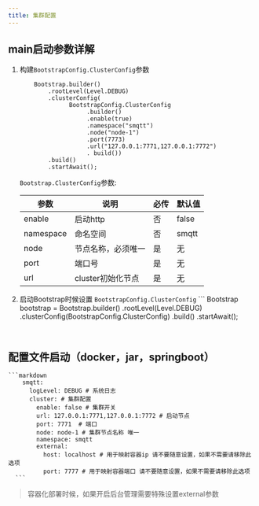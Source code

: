 ```yaml
---
title: 集群配置
---
```


##  main启动参数详解

1. 构建`BootstrapConfig.ClusterConfig`参数

      ```
          Bootstrap.builder()
              .rootLevel(Level.DEBUG)
              .clusterConfig(
                    BootstrapConfig.ClusterConfig
                         .builder()
                         .enable(true)
                         .namespace("smqtt")
                         .node("node-1")
                         .port(7773)
                         .url("127.0.0.1:7771,127.0.0.1:7772")
                         . build())
              .build()
              .startAwait();
      ```
   
   `Bootstrap.ClusterConfig`参数:
        
   |  参数   | 说明  | 必传  |默认值  |
   |  ----  | ----  |----  |----  |
   | enable  | 启动http |否 |false  |
   | namespace  |命名空间 |否 |smqtt  |
   | node  | 节点名称，必须唯一 | 是|无  |
   | port  | 端口号|是|无|
   | url  | cluster初始化节点|是 |无|
   
  2. 启动Bootstrap时候设置 `BootstrapConfig.ClusterConfig`
    ```
        Bootstrap bootstrap = Bootstrap.builder()
                     .rootLevel(Level.DEBUG)
                     .clusterConfig(BootstrapConfig.ClusterConfig)
                     .build()
                     .startAwait();
        ```


## 配置文件启动（docker，jar，springboot）


    ```markdown
        smqtt:
          logLevel: DEBUG # 系统日志
          cluster: # 集群配置
            enable: false # 集群开关
            url: 127.0.0.1:7771,127.0.0.1:7772 # 启动节点
            port: 7771  # 端口
            node: node-1 # 集群节点名称 唯一
            namespace: smqtt
            external:
              host: localhost # 用于映射容器ip 请不要随意设置，如果不需要请移除此选项
              port: 7777 # 用于映射容器端口 请不要随意设置，如果不需要请移除此选项
      ```

> 容器化部署时候，如果开启后台管理需要特殊设置external参数
